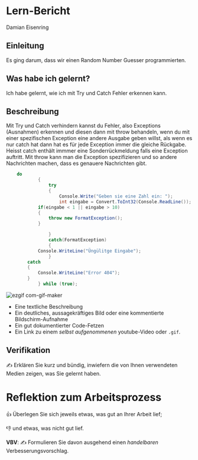 # Lern-Bericht
Damian Eisenring

## Einleitung

Es ging darum, dass wir einen Random Number Guesser programmierten.

## Was habe ich gelernt?

Ich habe gelernt, wie ich mit Try und Catch Fehler erkennen kann.

## Beschreibung

Mit Try und Catch verhindern kannst du Fehler, also Exceptions (Ausnahmen) erkennen und diesen dann mit throw behandeln, wenn du mit einer spezifischen Exception eine andere Ausgabe geben willst, als wenn es nur catch hat dann hat es für jede Exception immer die gleiche Rückgabe. Heisst catch enthält immmer eine Sonderrückmeldung falls eine Exception auftritt. Mit throw kann man die Exception spezifizieren und so andere Nachrichten machen, dass es genauere Nachrichten gibt. 

```csharp 
	do
            {
                try
                {
                    Console.Write("Geben sie eine Zahl ein: ");
                    int eingabe = Convert.ToInt32(Console.ReadLine());
		    if(eingabe < 1 || eingabe > 10)
		    {
		    	throw new FormatException();
		    }

                }
                catch(FormatException)
                {
			Console.WriteLine("Üngülitge Eingabe");
                }
		catch
		{
		 	Console.WriteLine("Error 404");
		}
            } while (true);	    
```
![ezgif com-gif-maker](https://user-images.githubusercontent.com/111045919/191690569-7090981e-efb9-44c6-81ef-0a9b270c04b4.gif)

	


* Eine textliche Beschreibung
* Ein deutliches, aussagekräftiges Bild oder eine kommentierte Bildschirm-Aufnahme
* Ein gut dokumentierter Code-Fetzen
* Ein Link zu einem *selbst aufgenommenen* youtube-Video oder `.gif`.
	
## Verifikation

✍️ Erklären Sie kurz und bündig, inwiefern die von Ihnen verwendeten Medien zeigen, was Sie gelernt haben.

# Reflektion zum Arbeitsprozess

👍 Überlegen Sie sich jeweils etwas, was gut an Ihrer Arbeit lief; 

👎 und etwas, was nicht gut lief.

**VBV**: ✍️ Formulieren Sie davon ausgehend einen *handelbaren* Verbesserungsvorschlag.
